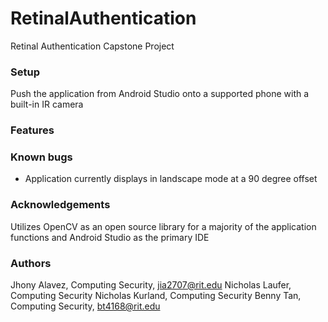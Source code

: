 # RetinalAuthentication
Retinal Authentication Capstone Project

### Setup
Push the application from Android Studio onto a supported phone with a built-in IR camera

### Features

### Known bugs
* Application currently displays in landscape mode at a 90 degree offset

### Acknowledgements
Utilizes OpenCV as an open source library for a majority of the application functions and Android Studio as the primary IDE 

### Authors
Jhony Alavez, Computing Security, jia2707@rit.edu
Nicholas Laufer, Computing Security
Nicholas Kurland, Computing Security
Benny Tan, Computing Security, bt4168@rit.edu
